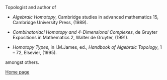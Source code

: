 Topologist and author of 

* _Algebraic Homotopy_, Cambridge studies in advanced mathematics 15, Cambridge University Press, (1989). 

* _Combinatoriacl Homotopy and 4-Dimensional Complexes_, de Gruyter Expositions in Mathematics 2, Walter de Gruyter, (1991).

*  _Homotopy Types_, in I.M.James, ed., _Handbook of Algebraic Topology_, 1 &#8211; 
72, Elsevier, (1995).

amongst others.

[Home page](http://www.mpim-bonn.mpg.de/Research/People/Senior+Researchers/Baues,+H.-J./)